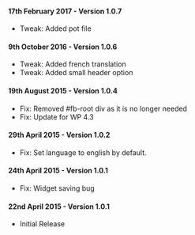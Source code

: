 #### 17th February 2017 - Version 1.0.7

* Tweak: Added pot file

#### 9th October 2016 - Version 1.0.6

* Tweak: Added french translation
* Tweak: Added small header option

#### 19th August 2015 - Version 1.0.4

* Fix: Removed #fb-root div as it is no longer needed
* Fix: Update for WP 4.3

#### 29th April 2015 - Version 1.0.2

* Fix: Set language to english by default.

#### 24th April 2015 - Version 1.0.1

* Fix: Widget saving bug

#### 22nd April 2015 - Version 1.0.1

* Initial Release